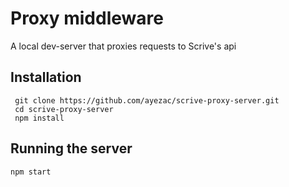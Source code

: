 # Proxy middleware

A local dev-server that proxies requests to Scrive's api

## Installation

```
 git clone https://github.com/ayezac/scrive-proxy-server.git
 cd scrive-proxy-server
 npm install

```

## Running the server

```
npm start

```
